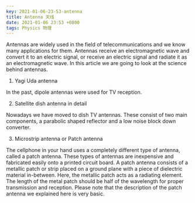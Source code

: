 ```yaml
---
key: 2021-01-06-23-53-antenna
title: Antenna 天线
date: 2021-01-06 23:53 +0800
tags: Physics 物理
---
```


Antennas are widely used in the field of telecommunications and we know many applications for them. Antennas receive an electromagnetic wave and convert it to an electric signal, or receive an electric signal and radiate it as an electromagnetic wave. In this article we are going to look at the science behind antennas.

1. Yagi Uda antenna

In the past, dipole antennas were used for TV reception.

2. Satellite dish antenna in detail

Nowadays we have moved to dish TV antennas. These consist of two main components, a parabolic shaped reflector and a low noise block down converter.

3. Microstrip antenna or Patch antenna

The cellphone in your hand uses a completely different type of antenna, called a patch antenna. These types of antennas are inexpensive and fabricated easily onto a printed circuit board. A patch antenna consists of a metallic patch or strip placed on a ground plane with a piece of dielectric material in-between. Here, the metallic patch acts as a radiating element. The length of the metal patch should be half of the wavelength for proper transmission and reception. Please note that the description of the patch antenna we explained here is very basic.

<!--more-->
